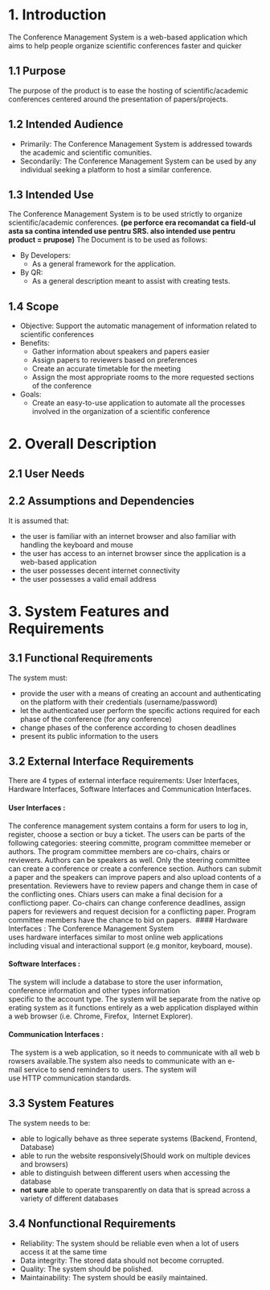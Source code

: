 # 1. Introduction 
The Conference Management System is a web-based application which aims to help people organize scientific conferences faster and quicker
## 1.1 Purpose
The purpose of the product is to ease the hosting of scientific/academic conferences centered around the presentation of papers/projects.
## 1.2 Intended Audience
 - Primarily: The Conference Management System is addressed towards the academic and scientific comunities.
 - Secondarily: The Conference Management System can be used by any individual seeking a platform to host a similar conference.
## 1.3 Intended Use
 The Conference Management System is to be used strictly to organize scientific/academic conferences.
 **(pe perforce era recomandat ca field-ul asta sa contina intended use pentru SRS. also intended use pentru product = prupose)**
 The Document is to be used as follows:
  - By Developers:
    - As a general framework for the application.
  - By QR:
    - As a general description meant to assist with creating tests.
## 1.4 Scope 
- Objective: Support the automatic management of information related to scientific conferences
- Benefits:
  - Gather information about speakers and papers easier
  - Assign papers to reviewers based on preferences
  - Create an accurate timetable for the meeting
  - Assign the most appropriate rooms to the more requested sections of the conference
- Goals:
  - Create an easy-to-use application to automate all the processes involved in the organization of a scientific conference
  
# 2. Overall Description

## 2.1 User Needs

## 2.2 Assumptions and Dependencies
It is assumed that:
- the user is familiar with an internet browser and also familiar with handling the keyboard and mouse
- the user has access to an internet browser since the application is a web-based application
- the user possesses decent internet connectivity
- the user possesses a valid email address

# 3. System Features and Requirements

## 3.1 Functional Requirements
The system must:
- provide the user with a means of creating an account and authenticating on the platform with their credentials (username/password)
- let the authenticated user perform the specific actions required for each phase of the conference (for any conference)
- change phases of the conference according to chosen deadlines
- present its public information to the users

## 3.2 External Interface Requirements
 There are 4 types of external interface requirements: User Interfaces, Hardware Interfaces, Software Interfaces and Communication Interfaces.
 #### User Interfaces : 
 The conference management system contains a form for users to log in, register, choose a section or buy a ticket. 
 The users can be parts of the following categories: steering committe, program committee memeber or authors.
 The program committee members are co-chairs, chairs or reviewers. 
 Authors can be speakers as well.
 Only the steering committee can create a conference or create a conference section.
 Authors can submit a paper and the speakers can improve papers and also upload contents of a presentation.
 Reviewers have to review papers and change them in case of the conflicting ones.
 Chiars users can make a final decision for a conflictiong paper.
 Co-chairs  can change conference deadlines, assign papers for reviewers and request decision for a conflicting paper.
 Program committee members have the chance to bid on papers.
 #### Hardware Interfaces :
 The Conference Management System uses hardware interfaces similar to most online web applications including visual and interactional support (e.g monitor, keyboard, mouse).
 #### Software Interfaces :
 The system will include a database to store the user information, conference information and other types information  specific to the account type. The system will be separate from the native operating system as it functions entirely as a web application displayed within a web browser (i.e. Chrome, Firefox,  Internet Explorer).  
 #### Communication Interfaces :
 The system is a web application, so it needs to communicate with all web browsers available.The system also needs to communicate with an e-mail service to send reminders to  users. The system will use HTTP communication standards. 
## 3.3 System Features
The system needs to be:
- able to logically behave as three seperate systems (Backend, Frontend, Database)
- able to run the website responsively(Should work on multiple devices and browsers)
- able to distinguish between different users when accessing the database
- **not sure** able to operate transparently on data that is spread across a variety of different databases
## 3.4 Nonfunctional Requirements
- Reliability: The system should be reliable even when a lot of users access it at the same time
- Data integrity: The stored data should not become corrupted.
- Quality: The system should be polished.
- Maintainability: The system should be easily maintained.
